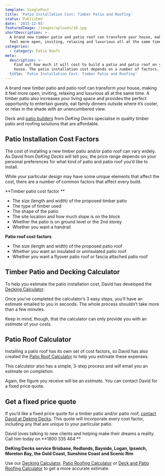 ```yaml
---
template: SinglePost
title: 'Patio Installation Cost: Timber Patio and Roofing'
status: Published
date: '2015-12-03'
featuredImage: /images/uploads/10.jpg
shortDescription: >-
  A brand new timber patio and patio roof can transform your house, making it
  feel more open, inviting, relaxing and luxurious all at the same time.
categories:
  - category: Patio Roofs
meta:
  description: >-
    Find out how much it will cost to build a patio and patio roof on your
    house. The patio installation cost depends on a number of factors.
  title: 'Patio Installation Cost: Timber Patio and Roofing'
---
```

A brand new timber patio and patio roof can transform your house, making it feel more open, inviting, relaxing and luxurious all at the same time. A timber patio also increases your living space and provides the perfect opportunity to entertain guests, eat family dinners outside where it’s cooler, or relax in the shade with an unencumbered view.

Deck and [patio builders](https://www.dekingdecks.com.au/services/) from _DeKing Decks_ specialise in quality timber patio and roofing solutions that are affordable.

## Patio Installation Cost Factors

The cost of installing a new timber patio and/or patio roof can vary widely. As David from _DeKing Decks_ will tell you, the price range depends on your personal preferences for what kind of patio and patio roof you’d like to install.

While your particular design may have some unique elements that affect the cost, there are a number of common factors that affect every build.

**Timber patio cost factor
**

* The size (length and width) of the proposed timber patio
* The type of timber used
* The shape of the patio
* The site location and how much slope is on the block
* Whether the patio is on ground level or the 2nd storey
* Whether you want a handrail

**Patio roof cost factors**

* The size (length and width) of the proposed patio roof
* Whether you want an insulated or uninsulated patio roof
* Whether you want a flyover patio roof or fascia attached patio roof

## Timber Patio and Decking Calculator

To help you estimate the patio installation cost, David has developed the [Decking Calculator](https://www.dekingdecks.com.au/quote-calculator/).

Once you’ve completed the calculator’s 3 easy steps, you’ll have an estimate emailed to you in seconds. The whole process shouldn’t take more than a few minutes.

Keep in mind, though, that the calculator can only provide you with an <em>estimate</em> of your costs.

## Patio Roof Calculator

Installing a patio roof has its own set of cost factors, so David has also created the [Patio Roof Calculator](https://www.dekingdecks.com.au/patio-calculator/) to help you estimate these expenses.

This calculator also has a simple, 3-step process and will email you an estimate on completion.

Again, the figure you receive will be an _estimate_. You can contact David for a fixed price quote.

## Get a fixed price quote

If you’d like a fixed price quote for a timber patio and/or patio roof, [contact David at Deking Decks](https://www.dekingdecks.com.au/contact-us/). This quote will incorporate every cost factor, including any that are unique to your particular patio.

David loves talking to new clients and helping make their dreams a reality. Call him today on **1800 335 464
**

**DeKing Decks service Brisbane, Redlands, Bayside, Logan, Ipswich, Moreton Bay, the Gold Coast, Sunshine Coast and Scenic Rim**

Use our [Decking Calculator](https://www.dekingdecks.com.au/quote-calculator/), [Patio Roofing Calculator](https://www.dekingdecks.com.au/patio-calculator/) or [Deck and Patio Roofing Calculator](https://www.dekingdecks.com.au/deck-and-roofing-calculator) to get a more accurate estimate.
